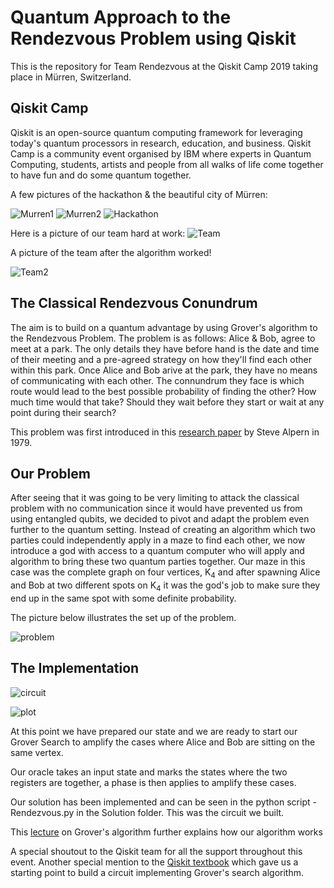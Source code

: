 # Quantum Approach to the Rendezvous Problem using Qiskit
This is the repository for Team Rendezvous at the Qiskit Camp 2019 taking place in Mürren, Switzerland. 

## Qiskit Camp 
Qiskit is an open-source quantum computing framework for leveraging today's quantum processors in research, education, and business. Qiskit Camp is a community event organised by IBM where experts in Quantum Computing, students, artists and people from all walks of life come together to have fun and do some quantum together.

A few pictures of the hackathon & the beautiful city of Mürren:

![Murren1](Miscallaneous/Murren1.jpg)
![Murren2](Miscallaneous/Murren2.jpg)
![Hackathon](Miscallaneous/Hackathon.jpg)

Here is a picture of our team hard at work: 
![Team](Miscallaneous/Team.jpg)

A picture of the team after the algorithm worked! 

![Team2](Miscallaneous/Team2.jpg)

## The Classical Rendezvous Conundrum 
The aim is to build on a quantum advantage by using Grover's algorithm to the Rendezvous Problem. The problem is as follows: Alice & Bob, agree to meet at a park. The only details they have before hand is the date and time of their meeting and a pre-agreed strategy on how they'll find each other within this park. Once Alice and Bob arive at the park, they have no means of communicating with each other. The connundrum they face is which route would lead to the best possible probability of finding the other? How much time would that take? Should they wait before they start or wait at any point during their search?

This problem was first introduced in this [research paper](https://epubs.siam.org/doi/10.1137/S0363012993249195) by Steve Alpern in 1979.

## Our Problem
After seeing that it was going to be very limiting to attack the classical problem with no communication since it would have prevented us from using entangled qubits, we decided to pivot and adapt the problem even further to the quantum setting. Instead of creating an algorithm which two parties could independently apply in a maze to find each other, we now introduce a god with access to a quantum computer who will apply and algorithm to bring these two quantum parties together.
Our maze in this case was the complete graph on four vertices, K<sub>4</sub> and after spawning Alice and Bob at two different spots on K<sub>4</sub> it was the god's job to make sure they end up in the same spot with some definite probability.

The picture below illustrates the set up of the problem.

![problem](Miscallaneous/problem.png)

## The Implementation
![circuit](Solution/maincircuit.png)

 ![plot](Miscallaneous/plot.png)

At this point we have prepared our state and we are ready to start our Grover Search to amplify the cases where Alice and Bob are sitting on the same vertex.

Our oracle takes an input state and marks the states where the two registers are together, a phase is then applies to amplify these cases.

Our solution has been implemented and can be seen in the python script - Rendezvous.py in the Solution folder. This was the circuit we built.

This [lecture](https://www.scottaaronson.com/qclec/22.pdf) on Grover's algorithm further explains how our algorithm works

A special shoutout to the Qiskit team for all the support throughout this event. Another special mention to the [Qiskit textbook](https://community.qiskit.org/textbook/) which gave us a starting point to build a circuit implementing Grover's search algorithm.




